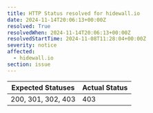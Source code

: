 ```yaml
---
title: HTTP Status resolved for hidewall.io
date: 2024-11-14T20:06:13+00:00Z
resolved: True
resolvedWhen: 2024-11-14T20:06:13+00:00Z
resolvedStartTime: 2024-11-08T11:28:04+00:00Z
severity: notice
affected:
  - hidewall.io
section: issue
---
```


| Expected Statuses | Actual Status  |
|-------------------|----------------|
| 200, 301, 302, 403 | 403 |
